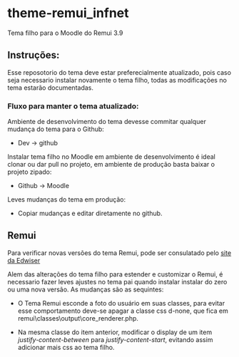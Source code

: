 # theme-remui_infnet
Tema filho para o Moodle do Remui 3.9

## Instruções:
Esse reposotorio do tema deve estar preferecialmente atualizado, pois caso seja necessario instalar novamente o tema filho, todas as modificações no tema estarão documentadas. 

### Fluxo para manter o tema atualizado:

Ambiente de desenvolvimento do tema devesse commitar qualquer mudança do tema para o Github:

* Dev -> github

Instalar tema filho no Moodle em ambiente de desenvolvimento é ideal clonar ou dar pull no projeto, em ambiente de produção basta baixar o projeto zipado:

* Github -> Moodle

Leves mudanças do tema em produção:

* Copiar mudanças e editar diretamente no github.

## Remui
Para verificar novas versões do tema Remui, pode ser consulatado pelo [site da Edwiser](https://edwiser.org/documentation/edwiser-remui/change-log/)

Alem das alterações do tema filho para estender e customizar o Remui, é necessario fazer leves ajustes no tema pai quando instalar instalar do zero ou uma nova versão. As mudanças são as sequintes:

* O Tema Remui esconde a foto do usuário em suas classes, para evitar esse comportamento deve-se apagar a classe css d-none, que fica em remui\classes\output\core_renderer.php.

* Na mesma classe do item anterior, modificar o display de um item _justify-content-between_ para _justify-content-start_, evitando assim adicionar mais css ao tema filho.
